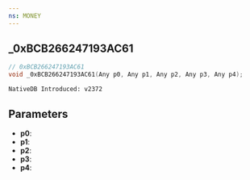 ```yaml
---
ns: MONEY
---
```

## _0xBCB266247193AC61

```c
// 0xBCB266247193AC61
void _0xBCB266247193AC61(Any p0, Any p1, Any p2, Any p3, Any p4);
```

```
NativeDB Introduced: v2372
```

## Parameters
* **p0**:
* **p1**:
* **p2**:
* **p3**:
* **p4**:
